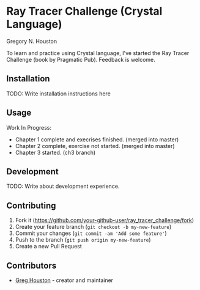 # Ray Tracer Challenge (Crystal Language)

Gregory N. Houston

To learn and practice using Crystal language, I've started the Ray Tracer Challenge (book by Pragmatic Pub).  Feedback is welcome.

## Installation

TODO: Write installation instructions here

## Usage

Work In Progress:
* Chapter 1 complete and execrises finished. (merged into master)
* Chapter 2 complete, exercise not started. (merged into master)
* Chapter 3 started. (ch3 branch)

## Development

TODO: Write about development experience.

## Contributing

1. Fork it (<https://github.com/your-github-user/ray_tracer_challenge/fork>)
2. Create your feature branch (`git checkout -b my-new-feature`)
3. Commit your changes (`git commit -am 'Add some feature'`)
4. Push to the branch (`git push origin my-new-feature`)
5. Create a new Pull Request

## Contributors

- [Greg Houston](https://github.com/ghouston) - creator and maintainer
